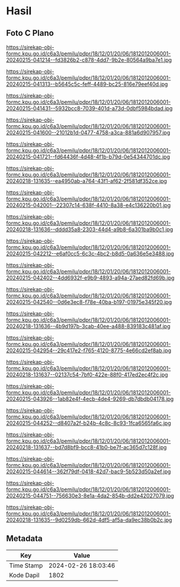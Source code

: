 # Hasil

## Foto C Plano

https://sirekap-obj-formc.kpu.go.id/c6a3/pemilu/pdpr/18/12/01/20/06/1812012006001-20240215-041214--fd3826b2-c878-4dd7-9b2e-80564a9ba7e1.jpg

https://sirekap-obj-formc.kpu.go.id/c6a3/pemilu/pdpr/18/12/01/20/06/1812012006001-20240215-041313--b5645c5c-feff-4489-bc25-816e79eef40d.jpg

https://sirekap-obj-formc.kpu.go.id/c6a3/pemilu/pdpr/18/12/01/20/06/1812012006001-20240215-041431--5932bcc8-7039-401d-a73d-0dbf5984bdad.jpg

https://sirekap-obj-formc.kpu.go.id/c6a3/pemilu/pdpr/18/12/01/20/06/1812012006001-20240215-041600--21012b1d-0477-4758-a3ca-881a6d907957.jpg

https://sirekap-obj-formc.kpu.go.id/c6a3/pemilu/pdpr/18/12/01/20/06/1812012006001-20240215-041721--fd64436f-4d48-4f1b-b79d-0e54344701dc.jpg

https://sirekap-obj-formc.kpu.go.id/c6a3/pemilu/pdpr/18/12/01/20/06/1812012006001-20240218-131635--ea4950ab-a764-43f1-af62-2f581df352ce.jpg

https://sirekap-obj-formc.kpu.go.id/c6a3/pemilu/pdpr/18/12/01/20/06/1812012006001-20240215-042001--22307c14-638f-4410-8a38-e4c136220b01.jpg

https://sirekap-obj-formc.kpu.go.id/c6a3/pemilu/pdpr/18/12/01/20/06/1812012006001-20240218-131636--dddd35a8-2303-44d4-a9b8-6a301ba9b0c1.jpg

https://sirekap-obj-formc.kpu.go.id/c6a3/pemilu/pdpr/18/12/01/20/06/1812012006001-20240215-042212--e6af0cc5-6c3c-4bc2-b8d5-0a636e5e3488.jpg

https://sirekap-obj-formc.kpu.go.id/c6a3/pemilu/pdpr/18/12/01/20/06/1812012006001-20240215-042402--4dd6932f-e9b9-4893-a94a-27aed82fd69b.jpg

https://sirekap-obj-formc.kpu.go.id/c6a3/pemilu/pdpr/18/12/01/20/06/1812012006001-20240215-042540--0d6e3ec8-f78e-40ba-b197-01975e345f20.jpg

https://sirekap-obj-formc.kpu.go.id/c6a3/pemilu/pdpr/18/12/01/20/06/1812012006001-20240218-131636--4b9d197b-3cab-40ee-a488-839183c481af.jpg

https://sirekap-obj-formc.kpu.go.id/c6a3/pemilu/pdpr/18/12/01/20/06/1812012006001-20240215-042954--29c417e2-f765-4120-8775-4e66cd2ef8ab.jpg

https://sirekap-obj-formc.kpu.go.id/c6a3/pemilu/pdpr/18/12/01/20/06/1812012006001-20240218-131637--02137c54-7bf0-422e-88f0-417ed2ec4f2c.jpg

https://sirekap-obj-formc.kpu.go.id/c6a3/pemilu/pdpr/18/12/01/20/06/1812012006001-20240215-043926--1ab82e4f-4ecb-4de4-9269-db7dbdb04178.jpg

https://sirekap-obj-formc.kpu.go.id/c6a3/pemilu/pdpr/18/12/01/20/06/1812012006001-20240215-044252--d8407a2f-b24b-4c8c-8c93-1fca6565fa6c.jpg

https://sirekap-obj-formc.kpu.go.id/c6a3/pemilu/pdpr/18/12/01/20/06/1812012006001-20240218-131637--bd7d8bf9-bcc8-41b0-be7f-ac365d7c128f.jpg

https://sirekap-obj-formc.kpu.go.id/c6a3/pemilu/pdpr/18/12/01/20/06/1812012006001-20240215-044614--362f79df-0418-42d7-bac9-5b523d50a2ef.jpg

https://sirekap-obj-formc.kpu.go.id/c6a3/pemilu/pdpr/18/12/01/20/06/1812012006001-20240215-044751--756630e3-8e1a-4da2-854b-dd2e42027079.jpg

https://sirekap-obj-formc.kpu.go.id/c6a3/pemilu/pdpr/18/12/01/20/06/1812012006001-20240218-131635--9d0259db-662d-4df5-af5a-da9ec38b0b2c.jpg


## Metadata

| Key        | Value               |
| ---------- | ------------------- |
| Time Stamp | 2024-02-26 18:03:46 |
| Kode Dapil | 1802                |



